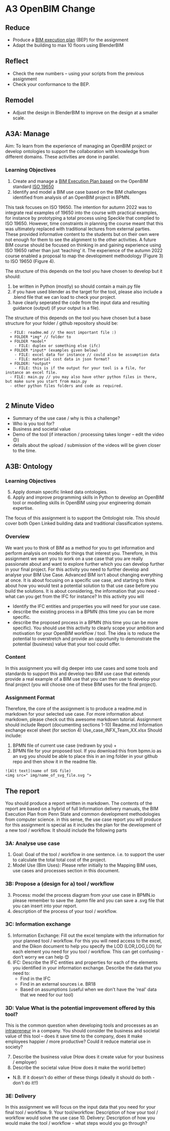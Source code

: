 # A3 OpenBIM Change

## Reduce
* Produce a [BIM execution plan] (BEP) for the assignment
* Adapt the building to max 10 floors using BlenderBIM

## Reflect
* Check the new numbers – using your scripts from the previous assignment
* Check your conformance to the BEP.

## Remodel
* Adjust the design in BlenderBIM to improve on the design at a smaller scale.




## A3A: Manage
Aim: To learn from the experience of managing an OpenBIM project or develop ontologies to support the collaboration with knowledge from different domains. These activities are done in parallel. 

### Learning Objectives
1. Create and manage a [BIM Execution Plan based](/41934/Concepts/BIMEexecutionPlan) on the OpenBIM standard [ISO 19650](/41934/Concepts/ISO19650/README.md)
7. Identify and model a BIM use case based on the BIM challenges identified from analysis of an OpenBIM project in BPMN.
   
This task focuses on ISO 19650. The intention for autumn 2022 was to integrate real examples of 19650 into the course with practical examples, for instance by prototyping a total process using Speckle that complied to ISO 19650. However, time constraints in planning the course meant that this was ultimately replaced with traditional lectures from external parties. These provided informative content to the students but on their own were not enough for them to see the alignment to the other activities. A future BIM course should be focused on thinking in and gaining experience using ISO 19650 rather than just ‘teaching’ it. The experience of the autumn 2022 course enabled a proposal to map the development methodology (Figure 3) to ISO 19650 (Figure 4).

The structure of this depends on the tool you have chosen to develop but it should:
1. be written in Python (mostly) so should contain a main.py file
2. if you have used blender as the target for the tool, please also include a .blend file that we can load to check your project.
3. have clearly seperated the code from the input data and resulting guidance (output) (if your output is a file).

The structure of this depends on the tool you have chosen but a base structure for your folder / github repository should be: 

````
  - FILE: readme.md // the most important file :) 
  + FOLDER *img* // folder to 
  + FOLDER *model*
    - FILE: duplex or something else (ifc)
  + FOLDER *input* (examples given below)
    - FILE: excel data for instance // could also be assumption data
    - FILE: material cost data in json format?
  + FOLDER: *output*
    - FILE: this is if the output for your tool is a file, for instance an excel file.
  - FILE: main.py // you may also have other python files in there, but make sure you start from main.py
  - other python files folders and code as required.
  
````

## 2 Minute Video
* Summary of the use case / why is this a challenge?
* Who is you tool for?
* Business and societal value
* Demo of the tool (if interaction / processing takes longer – edit the video 😊)
* details about the upload / submission of the videos will be given closer to the time.

## A3B: Ontology
### Learning Objectives
5. Apply domain specific linked data ontologies.
11. Apply and improve programming skills in Python to develop an OpenBIM tool or modelling skills in OpenBIM using your engineering domain expertise.
   
The focus of this assignment is to support the Ontologist role. This should cover both Open Linked building data and traditional classification systems.

### Overview
We want you to think of BIM as a method for you to get information and perform analysis on models for things that interest you. Therefore, in this assignment we want you to work on a use case that you are really passionate about and want to explore further which you can develop further in your final project. For this activity you need to further develop and analyse your BIM Use Case. Advanced BIM isn’t about changing everything at once. It is about focusing on a specific use case, and starting to think about how you would test a potential solution to that use case before you build the solutions. It is about considering, the information that you need - what can you get from the IFC for instance? In this activity you will
* Identify the IFC entities and properties you will need for your use case.
* describe the existing process in a BPMN (this time you can be more specific.
 * describe the proposed process in a BPMN (this time you can be more specific).
You should use this activity to clearly scope your ambition and motivation for your OpenBIM workflow / tool. The idea is to reduce the potential to overstretch and provide an opportunity to demonstrate the potential (business) value that your tool could offer.

### Content
In this assignment you will dig deeper into use cases and some tools and standards to support this and develop two BIM use case that extends provide a real example of a BIM use that you can then use to develop your final project (you will choose one of these BIM uses for the final project).

### Assignment Format
Therefore, the core of the assignment is to produce a readme.md in markdown for your selected use case. For more information about markdown, please check out this awesome markdown tutorial.
Assignment should include
Report (documenting sections 1-10)
Readme.md
Information exchange excel sheet (for section 4)
Use_case_INFX_Team_XX.xlsx
Should include:
1.	BPMN file of current use case (redrawn by you) + 
2.	BPMN file for your proposed tool. 
If you download this from bpmn.io as an svg you should be able to place this in an img folder in your github repo and then show it in the readme file.
```
![Alt text](name of SVG file)
<img src=" img/name_of_svg_file.svg ">
```

## The report
You should produce a report written in markdown. The contents of the report are based on a hybrid of full Information delivery manuals, the BIM Execution Plan from Penn State and common development methodologies from computer science. in this sense, the use case report you will produce for this assignment is special as it includes the plan for the development of a new tool / workflow. It should include the following parts

### 3A: Analyse use case

1. Goal: Goal of the tool / workflow in one sentence. i.e. to support the user to calculate the total total cost of the project.
2.  Model Use (Bim Uses): Please refer initially to the Mapping BIM uses, use cases and processes section in this document.

### 3B: Propose a (design for a) tool / workflow

3. Process: model the process diagram from your use case in BPMN.io please remember to save the .bpmn file and you can save a .svg file that you can insert into your report. 
4. description of the process of your tool / workflow.

### 3C: Information exchange

5. Information Exchange: Fill out the excel template with the information for your planned tool / workflow. For this you will need access to the excel, and the Dikon document to help you specify the LOD (LOR,LOG,LOI) for each element you need for you tool / workflow. This can get confusing - don’t worry we can help 😊
6. IFC: Describe the IFC entities and properties for each of the elements you identified in your information exchange. Describe the data that you need to:
	* Find in the IFC
	* Find in an external sources i.e. BR18
	* Based on assumptions (useful when we don't have the 'real' data that we need for our tool)

### 3D: Value What is the potential improvement offered by this tool?

This is the common question when developing tools and processes as an [intrapreneur]( https://hbr.org/2020/03/why-you-should-become-an-intrapreneur) in a company. You should consider the business and societal value of this tool – does it save time to the company, does it make employees happier / more productive? Could it reduce material use in society?

7.	Describe the business value (How does it create value for your business / employer)
8.	Describe the societal value (How does it make the world better)

* N.B. If it doesn't do either of these things (ideally it should do both - don't do it!!)

[BIM execution plan]: /41934/Concepts/BIMExecutionPlan


### 3E: Delivery

In this assignment we will focus on the input data that you need for your final tool / workflow. 
9. Your tool/workflow: Description of how your tool / workflow would solve the use case
10. Delivery: Description of how you would make the tool / workflow - what steps would you go through?
